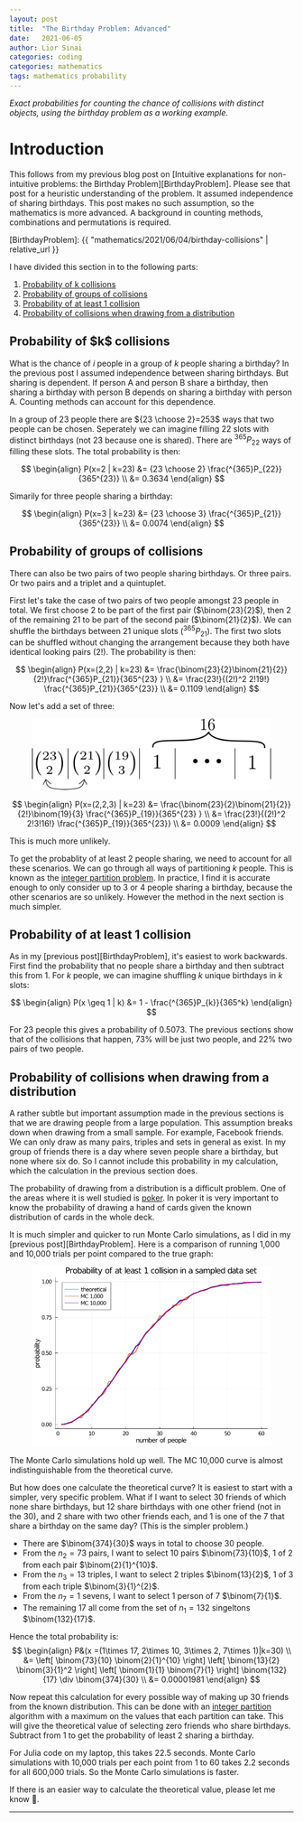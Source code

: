 ```yaml
---
layout: post
title:  "The Birthday Problem: Advanced"
date:   2021-06-05
author: Lior Sinai
categories: coding
categories: mathematics
tags: mathematics probability
---
```


_Exact probabilities for counting the chance of collisions with distinct objects, using the birthday problem as a working example._ 

# Introduction

This follows from my previous blog post on [Intuitive explanations for non-intuitive problems: the Birthday Problem][BirthdayProblem]. 
Please see that post for a heuristic understanding of the problem.
It assumed independence of sharing birthdays.
This post makes no such assumption, so the mathematics is more advanced.
A background in counting methods, combinations and permutations is required.

[BirthdayProblem]: {{ "mathematics/2021/06/04/birthday-collisions" | relative_url }}

I have divided this section in to the following parts:
1. [Probability of k collisions](#exact-k-collisions)
2. [Probability of groups of collisions](#groups-collisions)
3. [Probability of at least 1 collision](#at-least-1)
4. [Probability of collisions when drawing from a distribution](#drawing-distribution)

<h2 id="exact-k-collisions"> Probability of $k$ collisions </h2>

What is the chance of $i$ people in a group of $k$ people sharing a birthday? In the previous post I assumed independence between sharing birthdays. 
But sharing is dependent. If person A and person B share a birthday, then sharing a birthday with person B depends on sharing a birthday with person A. Counting methods can account for this dependence.

In a group of 23 people there are ${23 \choose 2}=253$ ways that two people can be chosen. 
Seperately we can imagine filling 22 slots with distinct birthdays (not 23 because one is shared). 
There are $^{365}P_{22}$ ways of filling these slots. The total probability is then:

$$ \begin{align} 
P(x=2 | k=23) &= {23 \choose 2} \frac{^{365}P_{22}}{365^{23}} \\
              &= 0.3634
\end{align}
$$ 

Simarily for three people sharing a birthday:

$$ \begin{align} 
P(x=3 | k=23) &= {23 \choose 3} \frac{^{365}P_{21}}{365^{23}} \\
              &= 0.0074
\end{align}
$$ 

<h2 id="groups-collisions"> Probability of groups of collisions </h2>

There can also be two pairs of two people sharing birthdays. Or three pairs. Or two pairs and a triplet and a quintuplet.

First let's take the case of two pairs of two people amongst 23 people in total.
We first choose 2 to be part of the first pair ($\binom{23}{2}$), then 2 of the remaining 21 to be part of the second pair ($\binom{21}{2}$).
We can shuffle the birthdays between 21 unique slots ($^{365}P_{21}$).
The first two slots can be shuffled without changing the arrangement because they both have identical looking pairs ($2!$).
The probability is then:

$$ \begin{align} 
P(x=(2,2) | k=23) &= \frac{\binom{23}{2}\binom{21}{2}}{2!}\frac{^{365}P_{21}}{365^{23} } \\
                    &= \frac{23!}{(2!)^2 2!19!} \frac{^{365}P_{21}}{365^{23}} \\
                    &= 0.1109
\end{align}
$$ 

Now let's add a set of three:

<figure class="post-figure" id="partitions">
<img class="img-80" 
    src="/assets/posts/birthday-collisions/partitions.png"
	alt="partitions"
	>
	<figcaption></figcaption>
</figure>

$$ \begin{align} 
P(x=(2,2,3) | k=23) &= \frac{\binom{23}{2}\binom{21}{2}}{2!}\binom{19}{3} \frac{^{365}P_{19}}{365^{23} } \\
                    &= \frac{23!}{(2!)^2 2!3!16!} \frac{^{365}P_{19}}{365^{23}} \\
                    &= 0.0009
\end{align}
$$ 

This is much more unlikely.

To get the probablity of at least 2 people sharing, we need to account for all these scenarios. 
We can go through all ways of partitioning $k$ people. This is known as the [integer partition problem][wiki_partitions].
In practice, I find it is accurate enough to only consider up to 3 or 4 people sharing a birthday, because the other 
scenarios are so unlikely. However the method in the next section is much simpler.

[wiki_partitions]: https://en.wikipedia.org/wiki/Partition_(number_theory)

<h2 id="at-least-1"> Probability of at least 1 collision </h2>

As in my [previous post][BirthdayProblem], it's easiest to work backwards. First find the probability that no people share a birthday
and then subtract this from 1. For $k$ people, we can imagine shuffling $k$ unique birthdays in $k$ slots:

$$ \begin{align} 
P(x \geq 1 | k) &= 1 - \frac{^{365}P_{k}}{365^k}
\end{align}
$$ 

For 23 people this gives a probability of 0.5073. The previous sections show that of the collisions that happen, 73% will be just two people, and 22% two pairs of two people. 

<h2 id="drawing-distribution"> Probability of collisions when drawing from a distribution </h2>

A rather subtle but important assumption made in the previous sections is that we are drawing people from a large population.
This assumption breaks down when drawing from a small sample. For example,  Facebook friends. 
We can only draw as many pairs, triples and sets in general as exist.
In my group of friends there is a day where seven people share a birthday, but none where six do.
So I cannot include this probability in my calculation, which the calculation in the previous section does.

The probability of drawing from a distribution is a difficult problem. One of the areas where it is well studied is [poker][wiki_poker]. In poker it is very important to know the probability of drawing a hand of cards given the known distribution of cards in the whole deck.

[wiki_poker]: https://en.wikipedia.org/wiki/Poker_probability

It is much simpler and quicker to run Monte Carlo simulations, as I did in my [previous post][BirthdayProblem]. Here is a comparison of running 1,000 and 10,000 trials per point compared to the true graph:

<figure class="post-figure" id="probability_graphs">
<img class="img-80" 
    src="/assets/posts/birthday-collisions/sampled_mc.png"
	alt="probability graphs"
	>
	<figcaption></figcaption>
</figure>

The Monte Carlo simulations hold up well. The MC 10,000 curve is almost indistinguishable from the theoretical curve.

But how does one calculate the theoretical curve? It is easiest to start with a simpler, very specific problem. 
What if I want to select 30 friends of which none share birthdays, but 12 share birthdays with one other friend (not in the 30), and 2 share with two other friends each, and 1 is one of the 7 that share a birthday on the same day? (This is the simpler problem.)
- There are $\binom{374}{30}$ ways in total to choose 30 people. 
- From the $n_2=73$ pairs, I want to select 10 pairs $\binom{73}{10}$, 1 of 2 from each pair $\binom{2}{1}^{10}$. 
- From the $n_3=13$ triples, I want to select 2 triples $\binom{13}{2}$, 1 of 3 from each triple $\binom{3}{1}^{2}$.
- From the $n_7=1$ sevens, I want to select 1 person of 7 $\binom{7}{1}$.
- The remaining $17$ all come from the set of $n_1=132$ singeltons $\binom{132}{17}$.

Hence the total probability is:
$$ \begin{align} 
P&(x =(1\times 17, 2\times 10, 3\times 2, 7\times 1)|k=30) \\
    &= 
    \left[ \binom{73}{10} \binom{2}{1}^{10} \right]
    \left[ \binom{13}{2} \binom{3}{1}^2 \right]
    \left[ \binom{1}{1} \binom{7}{1} \right] 
    \binom{132}{17}
    \div \binom{374}{30} \\
    &= 0.00001981
\end{align}
$$ 

Now repeat this calculation for every possible way of making up 30 friends from the known distribution.
This can be done with an [integer partition][wiki_partitions] algorithm with a maximum on the values that each partition can take.
This will give the theoretical value of selecting zero friends who share birthdays.
Subtract from 1 to get the probability of least 2 sharing a birthday.

For Julia code on my laptop, this takes 22.5 seconds.
Monte Carlo simulations with 10,000 trials per each point from 1 to 60 takes 2.2 seconds for all 600,000 trials.
So the Monte Carlo simulations is faster.

If there is an easier way to calculate the theoretical value, please let me know 🙂.

---
